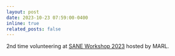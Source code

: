 ```yaml
---
layout: post
date: 2023-10-23 07:59:00-0400
inline: true
related_posts: false
---
```


2nd time volunteering at [SANE Workshop 2023](https://www.saneworkshop.org/sane2023/) hosted by MARL.